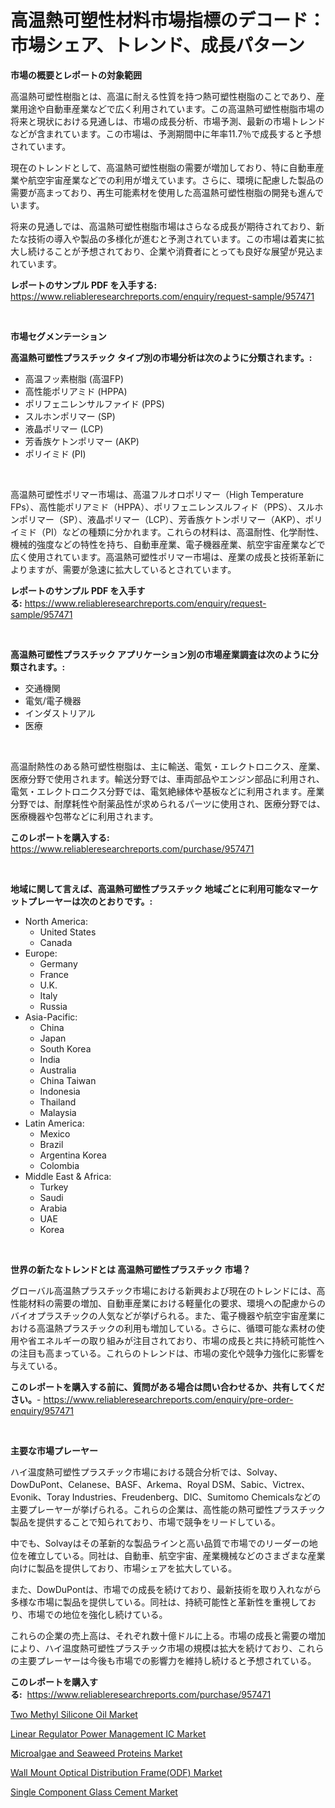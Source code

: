 <p><h1>高温熱可塑性材料市場指標のデコード：市場シェア、トレンド、成長パターン</h1></p><p><strong>市場の概要とレポートの対象範囲</strong></p>
<p><p>高温熱可塑性樹脂とは、高温に耐える性質を持つ熱可塑性樹脂のことであり、産業用途や自動車産業などで広く利用されています。この高温熱可塑性樹脂市場の将来と現状における見通しは、市場の成長分析、市場予測、最新の市場トレンドなどが含まれています。この市場は、予測期間中に年率11.7％で成長すると予想されています。</p><p>現在のトレンドとして、高温熱可塑性樹脂の需要が増加しており、特に自動車産業や航空宇宙産業などでの利用が増えています。さらに、環境に配慮した製品の需要が高まっており、再生可能素材を使用した高温熱可塑性樹脂の開発も進んでいます。</p><p>将来の見通しでは、高温熱可塑性樹脂市場はさらなる成長が期待されており、新たな技術の導入や製品の多様化が進むと予測されています。この市場は着実に拡大し続けることが予想されており、企業や消費者にとっても良好な展望が見込まれています。</p></p>
<p><strong>レポートのサンプル PDF を入手する:</strong> <a href="https://www.reliableresearchreports.com/enquiry/request-sample/957471">https://www.reliableresearchreports.com/enquiry/request-sample/957471</a></p>
<p>&nbsp;</p>
<p><strong>市場セグメンテーション</strong></p>
<p><strong>高温熱可塑性プラスチック タイプ別の市場分析は次のように分類されます。:</strong></p>
<p><ul><li>高温フッ素樹脂 (高温FP)</li><li>高性能ポリアミド (HPPA)</li><li>ポリフェニレンサルファイド (PPS)</li><li>スルホンポリマー (SP)</li><li>液晶ポリマー (LCP)</li><li>芳香族ケトンポリマー (AKP)</li><li>ポリイミド (PI)</li></ul></p>
<p>&nbsp;</p>
<p><p>高温熱可塑性ポリマー市場は、高温フルオロポリマー（High Temperature FPs）、高性能ポリアミド（HPPA）、ポリフェニレンスルフィド（PPS）、スルホンポリマー（SP）、液晶ポリマー（LCP）、芳香族ケトンポリマー（AKP）、ポリイミド（PI）などの種類に分かれます。これらの材料は、高温耐性、化学耐性、機械的強度などの特性を持ち、自動車産業、電子機器産業、航空宇宙産業などで広く使用されています。高温熱可塑性ポリマー市場は、産業の成長と技術革新によりますが、需要が急速に拡大しているとされています。</p></p>
<p><strong>レポートのサンプル PDF を入手する:</strong>&nbsp;<a href="https://www.reliableresearchreports.com/enquiry/request-sample/957471">https://www.reliableresearchreports.com/enquiry/request-sample/957471</a></p>
<p>&nbsp;</p>
<p><strong> 高温熱可塑性プラスチック アプリケーション別の市場産業調査は次のように分類されます。:</strong></p>
<p><ul><li>交通機関</li><li>電気/電子機器</li><li>インダストリアル</li><li>医療</li></ul></p>
<p>&nbsp;</p>
<p><p>高温耐熱性のある熱可塑性樹脂は、主に輸送、電気・エレクトロニクス、産業、医療分野で使用されます。輸送分野では、車両部品やエンジン部品に利用され、電気・エレクトロニクス分野では、電気絶縁体や基板などに利用されます。産業分野では、耐摩耗性や耐薬品性が求められるパーツに使用され、医療分野では、医療機器や包帯などに利用されます。</p></p>
<p><strong>このレポートを購入する:</strong>&nbsp; <a href="https://www.reliableresearchreports.com/purchase/957471">https://www.reliableresearchreports.com/purchase/957471</a></p>
<p>&nbsp;</p>
<p><strong>地域に関して言えば、高温熱可塑性プラスチック 地域ごとに利用可能なマーケットプレーヤーは次のとおりです。:</strong></p>
<p><ul>
    <li>
        North America:
        <ul>
            <li>United States</li>
            <li>Canada</li>
        </ul>
    </li>
    <li>
        Europe:
        <ul>
            <li>Germany</li>
            <li>France</li>
            <li>U.K.</li>
            <li>Italy</li>
            <li>Russia</li>
        </ul>
    </li>
    <li>
        Asia-Pacific:
        <ul>
            <li>China</li>
            <li>Japan</li>
            <li>South Korea</li>
            <li>India</li>
            <li>Australia</li>
            <li>China Taiwan</li>
            <li>Indonesia</li>
            <li>Thailand</li>
            <li>Malaysia</li>
        </ul>
    </li>
    <li>
        Latin America:
        <ul>
            <li>Mexico</li>
            <li>Brazil</li>
            <li>Argentina Korea</li>
            <li>Colombia</li>
        </ul>
    </li>
    <li>
        Middle East & Africa:
        <ul>
            <li>Turkey</li>
            <li>Saudi</li>
            <li>Arabia</li>
            <li>UAE</li>
            <li>Korea</li>
        </ul>
    </li>
    </ul></p>
<p>&nbsp;</p>
<p><strong>世界の新たなトレンドとは 高温熱可塑性プラスチック 市場？</strong></p>
<p><p>グローバル高温熱プラスチック市場における新興および現在のトレンドには、高性能材料の需要の増加、自動車産業における軽量化の要求、環境への配慮からのバイオプラスチックの人気などが挙げられる。また、電子機器や航空宇宙産業における高温熱プラスチックの利用も増加している。さらに、循環可能な素材の使用や省エネルギーの取り組みが注目されており、市場の成長と共に持続可能性への注目も高まっている。これらのトレンドは、市場の変化や競争力強化に影響を与えている。</p></p>
<p><strong>このレポートを購入する前に、質問がある場合は問い合わせるか、共有してください。</strong>- <a href="https://www.reliableresearchreports.com/enquiry/pre-order-enquiry/957471">https://www.reliableresearchreports.com/enquiry/pre-order-enquiry/957471</a></p>
<p>&nbsp;</p>
<p><strong>主要な市場プレーヤー</strong></p>
<p><p>ハイ温度熱可塑性プラスチック市場における競合分析では、Solvay、DowDuPont、Celanese、BASF、Arkema、Royal DSM、Sabic、Victrex、Evonik、Toray Industries、Freudenberg、DIC、Sumitomo Chemicalsなどの主要プレーヤーが挙げられる。これらの企業は、高性能の熱可塑性プラスチック製品を提供することで知られており、市場で競争をリードしている。</p><p>中でも、Solvayはその革新的な製品ラインと高い品質で市場でのリーダーの地位を確立している。同社は、自動車、航空宇宙、産業機械などのさまざまな産業向けに製品を提供しており、市場シェアを拡大している。</p><p>また、DowDuPontは、市場での成長を続けており、最新技術を取り入れながら多様な市場に製品を提供している。同社は、持続可能性と革新性を重視しており、市場での地位を強化し続けている。</p><p>これらの企業の売上高は、それぞれ数十億ドルに上る。市場の成長と需要の増加により、ハイ温度熱可塑性プラスチック市場の規模は拡大を続けており、これらの主要プレーヤーは今後も市場での影響力を維持し続けると予想されている。</p></p>
<p><strong>このレポートを購入する:</strong>&nbsp;&nbsp;<a href="https://www.reliableresearchreports.com/purchase/957471">https://www.reliableresearchreports.com/purchase/957471</a></p>
<p><p><a href="https://unruly-ladybug-44b.notion.site/Two-Methyl-Silicone-Oil-Market-Analysis-Examines-its-Scope-on-Growth-Opportunities-and-Forecasted-T-4c95357059264b87ab9d6361d301016d">Two Methyl Silicone Oil Market</a></p><p><a href="https://view.publitas.com/reportprime-1/linear-regulator-power-management-ic-market-provides-a-comprehensive-analysis-including-a-macro-overview-of-the-market-as-well-as-micro-details-such-as-market-size-and-competitive-landscape/">Linear Regulator Power Management IC Market</a></p><p><a href="https://view.publitas.com/reportprime-1/microalgae-and-seaweed-proteins-market-size-focuses-on-market-dynamics-in-depth-analysis-and-future-projections-of-its-market-forecasted-for-period-from-2024-to-2031/">Microalgae and Seaweed Proteins Market</a></p><p><a href="https://github.com/Sherrillcrooksxa8i18ucf2m/Market-Research-Report-List-1/blob/main/wall-mount-optical-distribution-frameodf-market.md">Wall Mount Optical Distribution Frame(ODF) Market</a></p><p><a href="https://shimmer-gardenia-37a.notion.site/Single-Component-Glass-Cement-Market-Size-Growth-Outlook-from-2024-to-2031-projecting-at-Market-s--baab3f2ce9e844f089a006245e21c02e">Single Component Glass Cement Market</a></p></p>